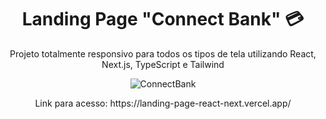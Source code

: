<h1 align="center"> Landing Page "Connect Bank" 💳 </h1>
<p align="center"> Projeto totalmente responsivo para todos os tipos de tela utilizando React, Next.js, TypeScript e Tailwind</p>

<div align="center">

![ConnectBank](https://github.com/user-attachments/assets/8ec990fb-9373-4e11-9ef9-d8d195a4eebc)

</div>

<p align="center"> Link para acesso: https://landing-page-react-next.vercel.app/</p>

